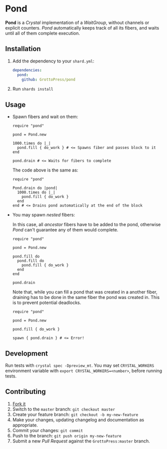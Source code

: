 # Pond

**Pond** is a *Crystal* implementation of a *WaitGroup*, without channels or explicit counters. *Pond* automatically keeps track of all its fibers, and waits until all of them complete execution.

## Installation

1. Add the dependency to your `shard.yml`:

   ```yaml
   dependencies:
     pond:
       github: GrottoPress/pond
   ```

1. Run `shards install`

## Usage

- Spawn fibers and wait on them:

  ```crystal
  require "pond"

  pond = Pond.new

  1000.times do |_|
    pond.fill { do_work } # <= Spawns fiber and passes block to it
  end

  pond.drain # <= Waits for fibers to complete
  ```

  The code above is the same as:

  ```crystal
  require "pond"

  Pond.drain do |pond|
    1000.times do |_|
      pond.fill { do_work }
    end
  end # <= Drains pond automatically at the end of the block
  ```

- You may spawn *nested* fibers:

  In this case, all *ancestor* fibers have to be added to the pond, otherwise *Pond* can't guarantee any of them would complete.

  ```crystal
  require "pond"

  pond = Pond.new

  pond.fill do
    pond.fill do
      pond.fill { do_work }
    end
  end

  pond.drain
  ```

  Note that, while you can fill a pond that was created in a another fiber, draining has to be done in the same fiber the pond was created in. This is to prevent potential deadlocks.

  ```crystal
  require "pond"

  pond = Pond.new

  pond.fill { do_work }

  spawn { pond.drain } # <= Error!
  ````

## Development

Run tests with `crystal spec -Dpreview_mt`. You may set `CRYSTAL_WORKERS` environment variable with `export CRYSTAL_WORKERS=<number>`, before running tests.

## Contributing

1. [Fork it](https://github.com/GrottoPress/pond/fork)
1. Switch to the `master` branch: `git checkout master`
1. Create your feature branch: `git checkout -b my-new-feature`
1. Make your changes, updating changelog and documentation as appropriate.
1. Commit your changes: `git commit`
1. Push to the branch: `git push origin my-new-feature`
1. Submit a new *Pull Request* against the `GrottoPress:master` branch.
